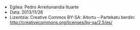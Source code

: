 - Egilea: Pedro Arreitunandia Ituarte
- Data: 2013/11/26
- Lizentzia: Creative Commos BY-SA: Aitortu – Partekatu berdin:
 http://creativecommons.org/licenses/by-sa/2.5/es/

